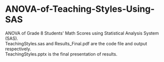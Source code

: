 # ANOVA-of-Teaching-Styles-Using-SAS
ANOVA of Grade 8 Students' Math Scores using Statistical Analysis System (SAS). <br />
TeachingStyles.sas and Results_Final.pdf are the code file and output respectively. <br />
TeachingStyles.pptx is the final presentation of results. 
